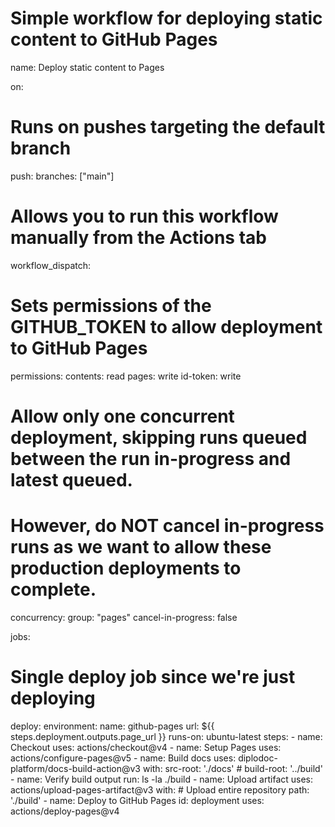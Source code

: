 # Simple workflow for deploying static content to GitHub Pages
name: Deploy static content to Pages

on:
  # Runs on pushes targeting the default branch
  push:
    branches: ["main"]

  # Allows you to run this workflow manually from the Actions tab
  workflow_dispatch:

# Sets permissions of the GITHUB_TOKEN to allow deployment to GitHub Pages
permissions:
  contents: read
  pages: write
  id-token: write

# Allow only one concurrent deployment, skipping runs queued between the run in-progress and latest queued.
# However, do NOT cancel in-progress runs as we want to allow these production deployments to complete.
concurrency:
  group: "pages"
  cancel-in-progress: false

jobs:
  # Single deploy job since we're just deploying
  deploy:
    environment:
      name: github-pages
      url: ${{ steps.deployment.outputs.page_url }}
    runs-on: ubuntu-latest
    steps:
      - name: Checkout
        uses: actions/checkout@v4
      - name: Setup Pages
        uses: actions/configure-pages@v5
      - name: Build docs
        uses: diplodoc-platform/docs-build-action@v3
        with:
          src-root: './docs'
          # build-root: '../build'
      - name: Verify build output
        run: ls -la ./build
      - name: Upload artifact
        uses: actions/upload-pages-artifact@v3
        with:
          # Upload entire repository
          path: './build'
      - name: Deploy to GitHub Pages
        id: deployment
        uses: actions/deploy-pages@v4
